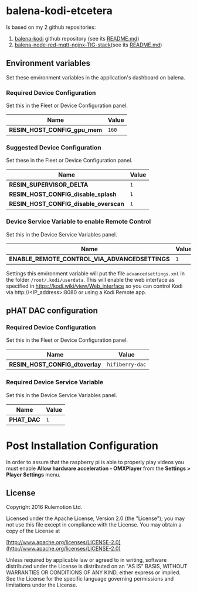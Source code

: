 # balena-kodi-etcetera

Is based on my 2 github repositories:
1. [balena-kodi](https://github.com/janvda/balena-kodi) github repository
 (see its [README.md](https://github.com/janvda/balena-kodi/blob/master/README.md))
2. [balena-node-red-mqtt-nginx-TIG-stack](https://github.com/janvda/balena-node-red-mqtt-nginx-TIG-stack)(see its [README.md](https://github.com/janvda/balena-node-red-mqtt-nginx-TIG-stack/blob/master/README.md))

## Environment variables

Set these environment variables in the application's dashboard on balena.

### Required Device Configuration

Set this in the Fleet or Device Configuration panel.

| Name                          | Value  |
|------------------------------ | ------ |
| **RESIN_HOST_CONFIG_gpu_mem** | `160`  |

### Suggested Device Configuration

Set these in the Fleet or Device Configuration panel.

| Name                                   | Value  |
|--------------------------------------- | ------ |
| **RESIN_SUPERVISOR_DELTA**             | `1`    |
| **RESIN_HOST_CONFIG_disable_splash**   | `1`    |
| **RESIN_HOST_CONFIG_disable_overscan** | `1`    |

### Device Service Variable to enable Remote Control

Set this in the Device Service Variables panel.

| Name                                            | Value |
|------------------------------------------------ | ----- |
| **ENABLE_REMOTE_CONTROL_VIA_ADVANCEDSETTINGS**  | `1`   |

Settings this environment variable will put the file `advancedsettings.xml` in the folder `/root/.kodi/userdata`.
This will enable the web interface as specified in https://kodi.wiki/view/Web_interface so you can control Kodi via http://<IP_address>:8080 or using a Kodi Remote app.

## pHAT DAC configuration
### Required Device Configuration

Set this in the Fleet or Device Configuration panel.

| Name                            | Value            |
|-------------------------------- | ---------------- |
| **RESIN_HOST_CONFIG_dtoverlay** | `hifiberry-dac`  |

### Required Device Service Variable

Set this in the Device Service Variables panel.

| Name         | Value |
|------------- | ----- |
| **PHAT_DAC** | `1`   |

# Post Installation Configuration

In order to assure that the raspberry pi is able to properly play videos you must enable **Allow hardware acceleration - OMXPlayer** from the **Settings > Player Settings** menu.

## License

Copyright 2016 Rulemotion Ltd.

Licensed under the Apache License, Version 2.0 (the "License");
you may not use this file except in compliance with the License.
You may obtain a copy of the License at

[http://www.apache.org/licenses/LICENSE-2.0](http://www.apache.org/licenses/LICENSE-2.0)

Unless required by applicable law or agreed to in writing, software
distributed under the License is distributed on an "AS IS" BASIS,
WITHOUT WARRANTIES OR CONDITIONS OF ANY KIND, either express or implied.
See the License for the specific language governing permissions and
limitations under the License.
